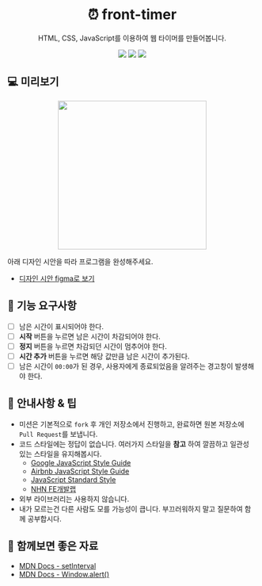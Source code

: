 <h1 align="middle">⏰ front-timer</h1>
<p align="middle">HTML, CSS, JavaScript를 이용하여 웹 타이머를 만들어봅니다.</p>
<p align="middle">
  <img src="https://img.shields.io/badge/language-html-red.svg?style=flat-square"/>
  <img src="https://img.shields.io/badge/language-css-blue.svg?style=flat-square"/>
  <img src="https://img.shields.io/badge/language-js-yellow.svg?style=flat-square"/>
</p>

## 💻 미리보기

<div align="middle">
  <img width="300" src="https://user-images.githubusercontent.com/28296575/209656991-d0cdec8e-2344-401e-a235-fef95468e25d.png">
</div>

아래 디자인 시안을 따라 프로그램을 완성해주세요.

- [디자인 시안 figma로 보기](https://www.figma.com/file/6HS2Qyelay4hePHjdxXTa9/Untitled?node-id=0%3A1&t=sVGDsNRUTZrgsAnp-1)

## 🎯 기능 요구사항

- [ ] 남은 시간이 표시되어야 한다.
- [ ] **시작** 버튼을 누르면 남은 시간이 차감되어야 한다.
- [ ] **정지** 버튼을 누르면 차감되던 시간이 멈추어야 한다.
- [ ] **시간 추가** 버튼을 누르면 해당 값만큼 남은 시간이 추가된다.
- [ ] 남은 시간이 `00:00`가 된 경우, 사용자에게 종료되었음을 알려주는 경고창이 발생해야 한다.

## 📰 안내사항 & 팁

- 미션은 기본적으로 `fork` 후 개인 저장소에서 진행하고, 완료하면 원본 저장소에 `Pull Request`를 보냅니다.
- 코드 스타일에는 정답이 없습니다. 여러가지 스타일을 **참고** 하여 깔끔하고 일관성 있는 스타일을 유지해봅시다.
  - [Google JavaScript Style Guide](https://google.github.io/styleguide/jsguide.html)
  - [Airbnb JavaScript Style Guide](https://github.com/airbnb/javascript)
  - [JavaScript Standard Style](https://standardjs.com/)
  - [NHN FE개발랩](https://ui.toast.com/fe-guide/ko_CODING-CONVENTION/)
- 외부 라이브러리는 사용하지 않습니다.
- 내가 모르는건 다른 사람도 모를 가능성이 큽니다. 부끄러워하지 말고 질문하여 함께 공부합시다.

## 📖 함께보면 좋은 자료

- [MDN Docs - setInterval](https://developer.mozilla.org/en-US/docs/Web/API/setInterval)
- [MDN Docs - Window.alert()](https://developer.mozilla.org/ko/docs/Web/API/Window/alert)
